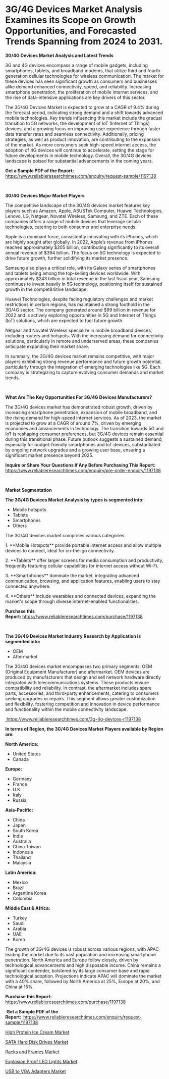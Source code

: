 <p><h1>3G/4G Devices Market Analysis Examines its Scope on Growth Opportunities, and Forecasted Trends Spanning from 2024 to 2031.</h1></p><p><strong>3G/4G Devices Market Analysis and Latest Trends</strong></p>
<p><p>3G and 4G devices encompass a range of mobile gadgets, including smartphones, tablets, and broadband modems, that utilize third and fourth-generation cellular technologies for wireless communication. The market for these devices has seen significant growth as consumers and businesses alike demand enhanced connectivity, speed, and reliability. Increasing smartphone penetration, the proliferation of mobile internet services, and the rise of data-intensive applications are key drivers of this sector.</p><p>The 3G/4G Devices Market is expected to grow at a CAGR of 9.4% during the forecast period, indicating strong demand and a shift towards advanced mobile technologies. Key trends influencing this market include the gradual transition to 5G networks, the development of IoT (Internet of Things) devices, and a growing focus on improving user experience through faster data transfer rates and seamless connectivity. Additionally, pricing strategies, as well as product innovation, are contributing to the expansion of the market. As more consumers seek high-speed internet access, the adoption of 4G devices will continue to accelerate, setting the stage for future developments in mobile technology. Overall, the 3G/4G devices landscape is poised for substantial advancements in the coming years.</p></p>
<p><strong>Get a Sample PDF of the Report:&nbsp;</strong> <a href="https://www.reliableresearchtimes.com/enquiry/request-sample/1197138?utm_campaign=1593&utm_medium=2&utm_source=Github&utm_content=ia&utm_term=19102024&utm_id=3g4g-devices">https://www.reliableresearchtimes.com/enquiry/request-sample/1197138</a></p>
<p>&nbsp;</p>
<p><strong>3G/4G Devices Major Market Players</strong></p>
<p><p>The competitive landscape of the 3G/4G devices market features key players such as Amazon, Apple, ASUSTek Computer, Huawei Technologies, Lenovo, LG, Netgear, Novatel Wireless, Samsung, and ZTE. Each of these companies offers a range of mobile devices that leverage cellular technologies, catering to both consumer and enterprise needs.</p><p>Apple is a dominant force, consistently innovating with its iPhones, which are highly sought after globally. In 2022, Apple’s revenue from iPhones reached approximately $205 billion, contributing significantly to its overall annual revenue of $394 billion. The focus on 5G technology is expected to drive future growth, further solidifying its market presence.</p><p>Samsung also plays a critical role, with its Galaxy series of smartphones and tablets being among the top-selling devices worldwide. With approximately $243 billion in total revenue in the last fiscal year, Samsung continues to invest heavily in 5G technology, positioning itself for sustained growth in the compet84itive landscape.</p><p>Huawei Technologies, despite facing regulatory challenges and market restrictions in certain regions, has maintained a strong foothold in the 3G/4G sector. The company generated around $99 billion in revenue for 2022 and is actively exploring opportunities in 5G and Internet of Things (IoT) solutions, which are expected to fuel future growth.</p><p>Netgear and Novatel Wireless specialize in mobile broadband devices, including routers and hotspots. With the increasing demand for connectivity solutions, particularly in remote and underserved areas, these companies anticipate expanding their market share.</p><p>In summary, the 3G/4G devices market remains competitive, with major players exhibiting strong revenue performance and future growth potential, particularly through the integration of emerging technologies like 5G. Each company is strategizing to capture evolving consumer demands and market trends.</p></p>
<p>&nbsp;</p>
<p><strong>What Are The Key Opportunities For 3G/4G Devices Manufacturers?</strong></p>
<p><p>The 3G/4G devices market has demonstrated robust growth, driven by increasing smartphone penetration, expansion of mobile broadband, and the rising demand for high-speed internet services. As of 2023, the market is projected to grow at a CAGR of around 7%, driven by emerging economies and advancements in technology. The transition towards 5G and IoT is reshaping consumer preferences, but 3G/4G devices remain essential during this transitional phase. Future outlook suggests a sustained demand, especially for budget-friendly smartphones and IoT devices, substantiated by ongoing network upgrades and a growing user base, ensuring a significant market presence beyond 2025.</p></p>
<p><strong>Inquire or Share Your Questions If Any Before Purchasing This Report:</strong> <a href="https://www.reliableresearchtimes.com/enquiry/pre-order-enquiry/1197138?utm_campaign=1593&utm_medium=2&utm_source=Github&utm_content=ia&utm_term=19102024&utm_id=3g4g-devices">https://www.reliableresearchtimes.com/enquiry/pre-order-enquiry/1197138</a></p>
<p>&nbsp;</p>
<p><strong>Market Segmentation</strong></p>
<p><strong>The 3G/4G Devices Market Analysis by types is segmented into:</strong></p>
<p><ul><li>Mobile hotspots</li><li>Tablets</li><li>Smartphones</li><li>Others</li></ul></p>
<p><p>The 3G/4G devices market comprises various categories: </p><p>1. **Mobile Hotspots** provide portable internet access and allow multiple devices to connect, ideal for on-the-go connectivity. </p><p>2. **Tablets** offer larger screens for media consumption and productivity, frequently featuring cellular capabilities for internet access without Wi-Fi. </p><p>3. **Smartphones** dominate the market, integrating advanced communication, browsing, and application features, enabling users to stay connected anywhere. </p><p>4. **Others** include wearables and connected devices, expanding the market's scope through diverse internet-enabled functionalities.</p></p>
<p><strong>Purchase this Report:&nbsp;</strong><a href="https://www.reliableresearchtimes.com/purchase/1197138?utm_campaign=1593&utm_medium=2&utm_source=Github&utm_content=ia&utm_term=19102024&utm_id=3g4g-devices">https://www.reliableresearchtimes.com/purchase/1197138</a></p>
<p>&nbsp;</p>
<p><strong>The 3G/4G Devices Market Industry Research by Application is segmented into:</strong></p>
<p><ul><li>OEM</li><li>Aftermarket</li></ul></p>
<p><p>The 3G/4G devices market encompasses two primary segments: OEM (Original Equipment Manufacturer) and aftermarket. OEM devices are produced by manufacturers that design and sell network hardware directly integrated with telecommunications systems. These products ensure compatibility and reliability. In contrast, the aftermarket includes spare parts, accessories, and third-party enhancements, catering to consumers seeking upgrades or repairs. This segment allows greater customization and flexibility, fostering competition and innovation in device performance and functionality within the mobile connectivity landscape.</p></p>
<p><a href="https://www.reliableresearchtimes.com/3g-4g-devices-r1197138?utm_campaign=1593&utm_medium=2&utm_source=Github&utm_content=ia&utm_term=19102024&utm_id=3g4g-devices">&nbsp;https://www.reliableresearchtimes.com/3g-4g-devices-r1197138</a></p>
<p><strong>In terms of Region, the 3G/4G Devices Market Players available by Region are:</strong></p>
<p>
    <p> <strong> North America: </strong>
        <ul>
            <li>United States</li>
            <li>Canada</li>
        </ul>
        </p> 
    <p> <strong> Europe: </strong>
        <ul>
            <li>Germany</li>
            <li>France</li>
            <li>U.K.</li>
            <li>Italy</li>
            <li>Russia</li>
        </ul>
        </p> 
    <p> <strong> Asia-Pacific: </strong>
        <ul>
            <li>China</li>
            <li>Japan</li>
            <li>South Korea</li>
            <li>India</li>
            <li>Australia</li>
            <li>China Taiwan</li>
            <li>Indonesia</li>
            <li>Thailand</li>
            <li>Malaysia</li>
        </ul>
        </p> 
    <p> <strong> Latin America: </strong>
        <ul>
            <li>Mexico</li>
            <li>Brazil</li>
            <li>Argentina Korea</li>
            <li>Colombia</li>
        </ul>
        </p> 
    <p> <strong> Middle East & Africa: </strong>
        <ul>
            <li>Turkey</li>
            <li>Saudi</li>
            <li>Arabia</li>
            <li>UAE</li>
            <li>Korea</li>
        </ul>
    </p>
    </p>
<p><p>The growth of 3G/4G devices is robust across various regions, with APAC leading the market due to its vast population and increasing smartphone penetration. North America and Europe follow closely, driven by technological advancements and high disposable income. China remains a significant contender, bolstered by its large consumer base and rapid technological adoption. Projections indicate APAC will dominate the market with a 40% share, followed by North America at 25%, Europe at 20%, and China at 15%.</p></p>
<p><strong>Purchase this Report: </strong><a href="https://www.reliableresearchtimes.com/purchase/1197138?utm_campaign=1593&utm_medium=2&utm_source=Github&utm_content=ia&utm_term=19102024&utm_id=3g4g-devices">https://www.reliableresearchtimes.com/purchase/1197138</a></p>
<p>&nbsp;<strong>Get a Sample PDF of the Report:&nbsp;&nbsp;</strong><a href="https://www.reliableresearchtimes.com/enquiry/request-sample/1197138?utm_campaign=1593&utm_medium=2&utm_source=Github&utm_content=ia&utm_term=19102024&utm_id=3g4g-devices">https://www.reliableresearchtimes.com/enquiry/request-sample/1197138</a></p>
<p><strong></strong></p>
<p><p><a href="https://www.linkedin.com/pulse/high-protein-ice-cream-market-emerging-trends-future-prospects-aewme?utm_campaign=1593&utm_medium=2&utm_source=Github&utm_content=ia&utm_term=19102024&utm_id=3g4g-devices">High Protein Ice Cream Market</a></p><p><a href="https://www.linkedin.com/pulse/sata-hard-disk-drives-market-trends-strategic-insights-2024-j0swf?utm_campaign=1593&utm_medium=2&utm_source=Github&utm_content=ia&utm_term=19102024&utm_id=3g4g-devices">SATA Hard Disk Drives Market</a></p><p><a href="https://github.com/AshikRahman665/Market-Research-Report-List-1/blob/main/racks-and-frames-market.md?utm_campaign=1593&utm_medium=2&utm_source=Github&utm_content=ia&utm_term=19102024&utm_id=3g4g-devices">Racks and Frames Market</a></p><p><a href="https://www.linkedin.com/pulse/analyzing-global-explosion-proof-led-lights-market-growth-prospects-bolkf?utm_campaign=1593&utm_medium=2&utm_source=Github&utm_content=ia&utm_term=19102024&utm_id=3g4g-devices">Explosion Proof LED Lights Market</a></p><p><a href="https://www.linkedin.com/pulse/strategic-roadmap-success-global-usb-vga-adapters-market-analysis-dzxuf?utm_campaign=1593&utm_medium=2&utm_source=Github&utm_content=ia&utm_term=19102024&utm_id=3g4g-devices">USB to VGA Adapters Market</a></p></p>